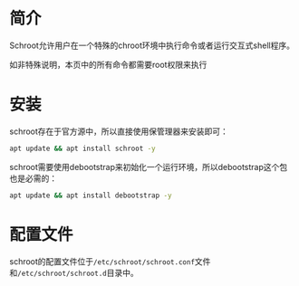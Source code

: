 # 简介
Schroot允许用户在一个特殊的chroot环境中执行命令或者运行交互式shell程序。

如非特殊说明，本页中的所有命令都需要root权限来执行

# 安装
schroot存在于官方源中，所以直接使用保管理器来安装即可：
```sh
apt update && apt install schroot -y
```
schroot需要使用debootstrap来初始化一个运行环境，所以debootstrap这个包也是必需的：
```sh
apt update && apt install debootstrap -y
```
# 配置文件
schroot的配置文件位于`/etc/schroot/schroot.conf`文件和`/etc/schroot/schroot.d`目录中。